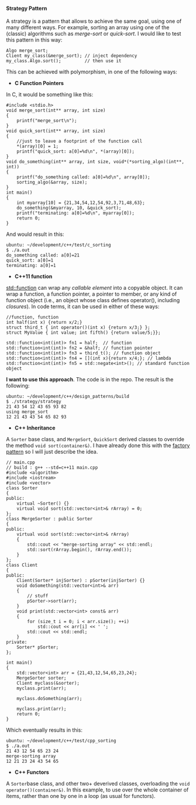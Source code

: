 #### Strategy Pattern ###

A strategy is a pattern that allows to achieve the same goal, using one of many different ways. For example, sorting an array using one of the (classic) algorithms such as *merge-sort* or *quick-sort*. I would like to test this pattern in this way:

    Algo merge_sort;
    Client my_class(&merge_sort); // inject dependency
    my_class.Algo.sort();		  // then use it


This can be achieved with polymorphism, in one of the following ways:

* **C Function Pointers**

In C, it would be something like this:

    #include <stdio.h>
    void merge_sort(int** array, int size)
    {
	    printf("merge_sort\n");
    }
    void quick_sort(int** array, int size)
    {
	    //just to leave a footprint of the function call
	    *(array)[0] = 1; 
	    printf("quick_sort: a[0]=%d\n", *(array)[0]);
    }
    void do_something(int** array, int size, void*(*sorting_algo)(int**, int))
    {
	    printf("do_something called: a[0]=%d\n", array[0]);
	    sorting_algo(&array, size);
    }
    int main()
    {
	    int myarray[10] = {21,34,54,12,54,92,3,71,48,63};
	    do_something(&myarray, 10, &quick_sort);
	    printf("terminating: a[0]=%d\n", myarray[0]);
	    return 0;
    }
    
    
And would result in this:

    ubuntu: ~/development/c++/test/c_sorting
    $ ./a.out 
    do_something called: a[0]=21
    quick_sort: a[0]=1
    terminating: a[0]=1

 * **C++11 function**

[std::function](http://www.cplusplus.com/reference/functional/function/)  can wrap any *callable element* into a copyable object. It can wrap a function, a function pointer, a pointer to member, or any kind of function object (i.e., an object whose class defines operator(), including _closures_).  In code terms, it can be used in either of these ways:
```
//function, function 
int half(int x) {return x/2;}
struct third_t { int operator()(int x) {return x/3;} };
struct MyValue { int value; int fifth() {return value/5;}};

std::function<int(int)> fn1 = half;  // function
std::function<int(int)> fn2 = &half; // function pointer
std::function<int(int)> fn3 = third_t(); // function object
std::function<int(int)> fn4 = [](int x){return x/4;}; // lambda 
std::function<int(int)> fn5 = std::negate<int>(); // standard function object
```
**I want to use this approach**. The code is in the repo. The result is the following:

```
ubuntu: ~/development/c++/design_patterns/build
$ ./strategy/strategy 
21 43 54 12 43 65 93 82 
using merge_sort
12 21 43 43 54 65 82 93 
```

* **C++ Inheritance**

A `Sorter` base class, and `MergeSort`, `QuickSort` derived classes to override the method `void sort(container&)`.  I have already done this with the [factory pattern](/../master/factory) so I will just describe the idea. 
```
// main.cpp
// build : g++ --std=c++11 main.cpp
#include <algorithm>
#include <iostream>
#include <vector>
class Sorter
{
public: 
	virtual ~Sorter() {}
	virtual void sort(std::vector<int>& rArray) = 0;
};
class MergeSorter : public Sorter
{
public: 
	virtual void sort(std::vector<int>& rArray)
	{
		std::cout << "merge-sorting array" << std::endl;
		std::sort(rArray.begin(), rArray.end());
	}
};
class Client
{
public:
	Client(Sorter* injSorter) : pSorter(injSorter) {}
	void doSomething(std::vector<int>& arr)
	{
		// stuff
		pSorter->sort(arr);
	}
	void print(std::vector<int> const& arr)
    {
        for (size_t i = 0; i < arr.size(); ++i) 
            std::cout << arr[i] << ' '; 
        std::cout << std::endl;
    }
private:
	Sorter* pSorter;
};

int main()
{
	std::vector<int> arr = {21,43,12,54,65,23,24};
    MergeSorter sorter;
	Client myclass(&sorter);
	myclass.print(arr);
	
	myclass.doSomething(arr);
	
	myclass.print(arr);	
	return 0;
}
```
Which eventually results in this:
```
ubuntu: ~/development/c++/test/cpp_sorting
$ ./a.out 
21 43 12 54 65 23 24 
merge-sorting array
12 21 23 24 43 54 65 
```


* **C++ Functors**

A `Sorter`base class, and other two+ deverived classes, overloading the `void operator()(container&)`.  In this example, to use over the whole container of items, rather than one by one in a loop (as usual for functors). 



